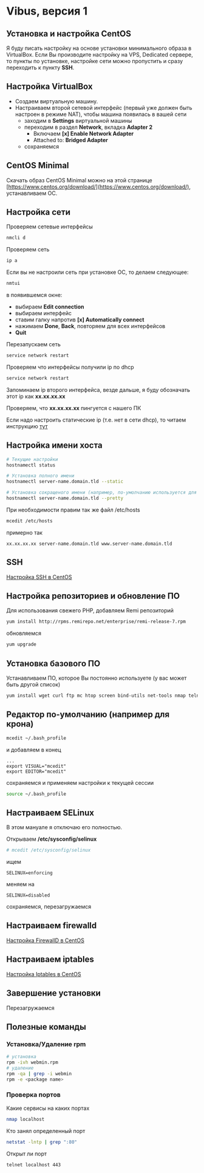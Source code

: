 # Vibus, версия 1

## Установка и настройка CentOS

Я буду писать настройку на основе установки минимального образа в VirtualBox. Если Вы производите настройку на VPS, Dedicated сервере, то пункты по установке, настройке сети можно пропустить и сразу переходить к пункту **SSH**.

## Настройка VirtualBox
- Создаем виртуальную машину.
- Настраиваем второй сетевой интерфейс (первый уже должен быть настроен в режиме NAT), чтобы машина появилась в вашей сети
  - заходим в **Settings** виртуальной машины
  - переходим в раздел **Network**, вкладка **Adapter 2**
    - Включаем **[x] Enable Network Adapter**
    - Attached to: **Bridged Adapter**
  - сохраняемся

## CentOS Minimal

Скачать образ CentOS Minimal можно на этой странице [https://www.centos.org/download/](https://www.centos.org/download/), устанавливаем ОС.

## Настройка сети

Проверяем сетевые интерфейсы
```bash
nmcli d
```
Проверяем сеть
```bash
ip a
```
Если вы не настроили сеть при установке ОС, то делаем следующее:

```bash
nmtui
```
в появившемся окне:
- выбираем **Edit connection**
- выбираем интерфейс
- ставим галку напротив **[x] Automatically connect**
- нажимаем **Done**, **Back**, повторяем для всех интерфейсов
- **Quit**

Перезапускаем сеть
```bash
service network restart
```

Проверяем что интерфейсы получили ip по dhcp
```bash
service network restart
```
Запоминаем ip второго интерфейса, везде дальше, я буду обозначать этот ip как **xx.xx.xx.xx**

Проверяем, что **xx.xx.xx.xx** пингуется с нашего ПК

Если надо настроить статические ip (т.е. нет в сети dhcp), то читаем инструкцию [тут](https://lintut.com/how-to-configure-static-ip-address-on-centos-7/)

## Настройка имени хоста
```bash
# Текущие настройки
hostnamectl status

# Установка полного имени
hostnamectl server-name.domain.tld --static

# Установка сокращеного имени (например, по-умолчанию используется для командной строки)
hostnamectl server-name.domain.tld --pretty
```
При необходимости правим так же файл /etc/hosts
```bash
mcedit /etc/hosts
```
примерно так
```plain
xx.xx.xx.xx server-name.domain.tld www.server-name.domain.tld
```
## SSH
[Настройка SSH в CentOS](ssh.md)

## Настройка репозиториев и обновление ПО

Для использования свежего PHP, добавляем Remi репозиторий

```bash
yum install http://rpms.remirepo.net/enterprise/remi-release-7.rpm
```

обновляемся

```bash
yum upgrade
```
## Установка базового ПО
Устанавливаем ПО, которое Вы постоянно используете (у вас может быть другой список)
```bash
yum install wget curl ftp mc htop screen bind-utils net-tools nmap telnet nano git composer
```

## Редактор по-умолчанию (например для крона)
```bash
mcedit ~/.bash_profile
```
и добавляем в конец
```plain
...
export VISUAL="mcedit"
export EDITOR="mcedit"
```
сохраняемся и применяем настройки к текущей сессии
```bash
source ~/.bash_profile
```

## Настраиваем SELinux
В этом мануале я отключаю его полностью.

Открываем **/etc/sysconfig/selinux**
```bash
# mcedit /etc/sysconfig/selinux
```
ищем
```plain
SELINUX=enforcing
```
меняем на
```plain
SELINUX=disabled
```
сохраняемся, перезагружаемся

## Настраиваем firewalld
[Настройка FirewallD в CentOS](firewalld.md)

## Настраиваем iptables
[Настройка Iptables в CentOS](iptables.md)

## Завершение установки
Перезагружаемся

## Полезные команды
### Установка/Удаление rpm
```bash
# установка
rpm -ivh webmin.rpm
# удаление
rpm -qa | grep -i webmin
rpm -e <package name>
```

### Проверка портов
Какие сервисы на каких портах
```bash
nmap localhost
```
Кто занял определенный порт
```bash
netstat -lntp | grep ":80"
```
Открыт ли порт
```bash
telnet localhost 443
```

